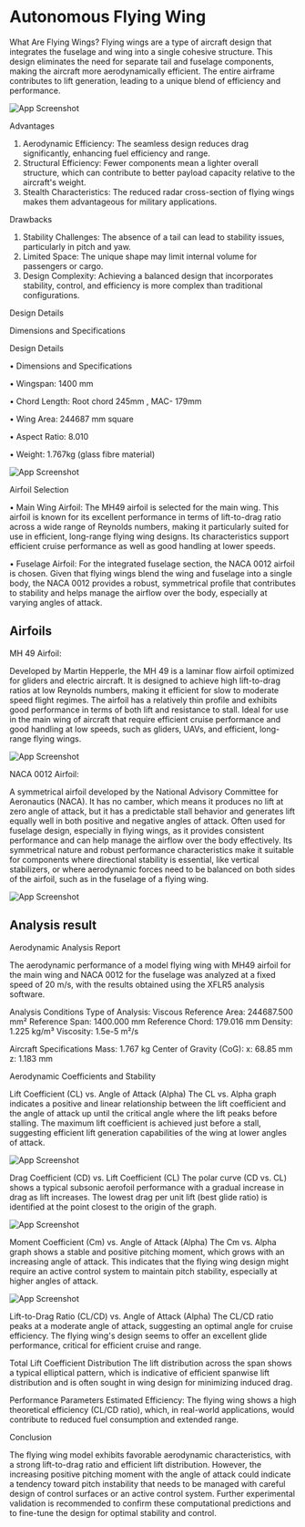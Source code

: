 
# Autonomous Flying Wing

What Are Flying Wings? 
Flying wings are a type of aircraft design that integrates the fuselage and wing into a single cohesive structure. This design eliminates the need for separate tail and fuselage components, making the aircraft more aerodynamically efficient. The entire airframe contributes to lift generation, leading to a unique blend of efficiency and performance.

![App Screenshot](https://raw.githubusercontent.com/PrateekMishraaaa/Autonomous-Flying-Wing-/main/images/Screenshot%202024-04-03%20001113.png)


Advantages
1.	Aerodynamic Efficiency: The seamless design reduces drag significantly, enhancing fuel efficiency and range.
2.	Structural Efficiency: Fewer components mean a lighter overall structure, which can contribute to better payload capacity relative to the aircraft's weight.
3.	Stealth Characteristics: The reduced radar cross-section of flying wings makes them advantageous for military applications.

Drawbacks

1.	Stability Challenges: The absence of a tail can lead to stability issues, particularly in pitch and yaw.
2.	Limited Space: The unique shape may limit internal volume for passengers or cargo.
3.	Design Complexity: Achieving a balanced design that incorporates stability, control, and efficiency is more complex than traditional configurations.

Design Details

Dimensions and Specifications

Design Details

•	Dimensions and Specifications

•	Wingspan:  1400 mm

•	Chord Length: Root chord 245mm , MAC- 179mm 

•	Wing Area: 244687 mm square 

•	Aspect Ratio: 8.010

•	Weight: 1.767kg (glass fibre material) 


![App Screenshot](https://github.com/PrateekMishraaaa/Autonomous-Flying-Wing-/blob/main/images/Analysis%20details%20.png)


Airfoil Selection

•	Main Wing Airfoil: The MH49 airfoil is selected for the main wing. This airfoil is known for its excellent performance in terms of lift-to-drag ratio across a wide range of Reynolds numbers, making it particularly suited for use in efficient, long-range flying wing designs. Its characteristics support efficient cruise performance as well as good handling at lower speeds.

•	Fuselage Airfoil: For the integrated fuselage section, the NACA 0012 airfoil is chosen. Given that flying wings blend the wing and fuselage into a single body, the NACA 0012 provides a robust, symmetrical profile that contributes to stability and helps manage the airflow over the body, especially at varying angles of attack.


## Airfoils

MH 49 Airfoil:

Developed by Martin Hepperle, the MH 49 is a laminar flow airfoil optimized for gliders and electric aircraft.
It is designed to achieve high lift-to-drag ratios at low Reynolds numbers, making it efficient for slow to moderate speed flight regimes.
The airfoil has a relatively thin profile and exhibits good performance in terms of both lift and resistance to stall.
Ideal for use in the main wing of aircraft that require efficient cruise performance and good handling at low speeds, such as gliders, UAVs, and efficient, long-range flying wings.

![App Screenshot](https://raw.githubusercontent.com/PrateekMishraaaa/Autonomous-Flying-Wing-/main/images/MH-45%20airfoil.png)

NACA 0012 Airfoil:

A symmetrical airfoil developed by the National Advisory Committee for Aeronautics (NACA).
It has no camber, which means it produces no lift at zero angle of attack, but it has a predictable stall behavior and generates lift equally well in both positive and negative angles of attack.
Often used for fuselage design, especially in flying wings, as it provides consistent performance and can help manage the airflow over the body effectively.
Its symmetrical nature and robust performance characteristics make it suitable for components where directional stability is essential, like vertical stabilizers, or where aerodynamic forces need to be balanced on both sides of the airfoil, such as in the fuselage of a flying wing.


![App Screenshot](https://raw.githubusercontent.com/PrateekMishraaaa/Autonomous-Flying-Wing-/main/images/NACA%200012.png)


## Analysis result 

Aerodynamic Analysis Report

The aerodynamic performance of a model flying wing with MH49 airfoil for the main wing and NACA 0012 for the fuselage was analyzed at a fixed speed of 20 m/s, with the results obtained using the XFLR5 analysis software.

Analysis Conditions
Type of Analysis: Viscous
Reference Area: 244687.500 mm²
Reference Span: 1400.000 mm
Reference Chord: 179.016 mm
Density: 1.225 kg/m³
Viscosity: 1.5e-5 m²/s

Aircraft Specifications
Mass: 1.767 kg
Center of Gravity (CoG):
x: 68.85 mm
z: 1.183 mm

Aerodynamic Coefficients and Stability

Lift Coefficient (CL) vs. Angle of Attack (Alpha)
The CL vs. Alpha graph indicates a positive and linear relationship between the lift coefficient and the angle of attack up until the critical angle where the lift peaks before stalling. The maximum lift coefficient is achieved just before a stall, suggesting efficient lift generation capabilities of the wing at lower angles of attack.

![App Screenshot](https://raw.githubusercontent.com/PrateekMishraaaa/Autonomous-Flying-Wing-/main/images/CL%20vs%20alpha.png)

Drag Coefficient (CD) vs. Lift Coefficient (CL)
The polar curve (CD vs. CL) shows a typical subsonic aerofoil performance with a gradual increase in drag as lift increases. The lowest drag per unit lift (best glide ratio) is identified at the point closest to the origin of the graph.

![App Screenshot](https://raw.githubusercontent.com/PrateekMishraaaa/Autonomous-Flying-Wing-/main/images/ClvsCd.png)

Moment Coefficient (Cm) vs. Angle of Attack (Alpha)
The Cm vs. Alpha graph shows a stable and positive pitching moment, which grows with an increasing angle of attack. This indicates that the flying wing design might require an active control system to maintain pitch stability, especially at higher angles of attack.

![App Screenshot](https://raw.githubusercontent.com/PrateekMishraaaa/Autonomous-Flying-Wing-/main/images/Cm%20vs%20alpha.png)

Lift-to-Drag Ratio (CL/CD) vs. Angle of Attack (Alpha)
The CL/CD ratio peaks at a moderate angle of attack, suggesting an optimal angle for cruise efficiency. The flying wing's design seems to offer an excellent glide performance, critical for efficient cruise and range.



Total Lift Coefficient Distribution
The lift distribution across the span shows a typical elliptical pattern, which is indicative of efficient spanwise lift distribution and is often sought in wing design for minimizing induced drag.

Performance Parameters
Estimated Efficiency: The flying wing shows a high theoretical efficiency (CL/CD ratio), which, in real-world applications, would contribute to reduced fuel consumption and extended range.

Conclusion

The flying wing model exhibits favorable aerodynamic characteristics, with a strong lift-to-drag ratio and efficient lift distribution. However, the increasing positive pitching moment with the angle of attack could indicate a tendency toward pitch instability that needs to be managed with careful design of control surfaces or an active control system. Further experimental validation is recommended to confirm these computational predictions and to fine-tune the design for optimal stability and control.

